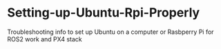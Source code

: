 # Setting-up-Ubuntu-Rpi-Properly
Troubleshooting info to set up Ubuntu on a computer or Rasbperry Pi for ROS2 work and PX4 stack
